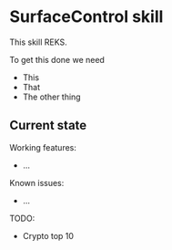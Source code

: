 # SurfaceControl skill

This skill REKS.

To get this done we need
  - This
  - That
  - The other thing


## Current state

Working features:
 - ...

Known issues:
 - ...

TODO:
 - Crypto top 10

